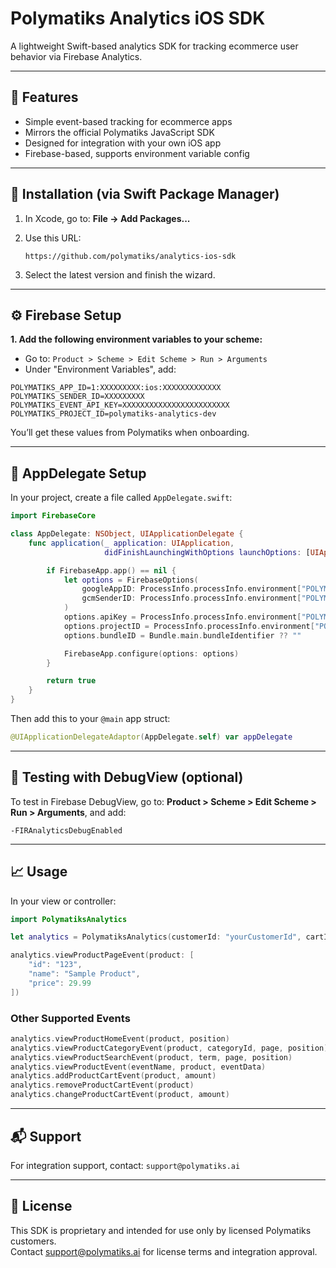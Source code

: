 # Polymatiks Analytics iOS SDK

A lightweight Swift-based analytics SDK for tracking ecommerce user behavior via Firebase Analytics.

---

## 🚀 Features

- Simple event-based tracking for ecommerce apps
- Mirrors the official Polymatiks JavaScript SDK
- Designed for integration with your own iOS app
- Firebase-based, supports environment variable config

---

## 🧩 Installation (via Swift Package Manager)

1. In Xcode, go to:
   **File → Add Packages...**

2. Use this URL:

   ```
   https://github.com/polymatiks/analytics-ios-sdk
   ```

3. Select the latest version and finish the wizard.

---

## ⚙️ Firebase Setup

**1. Add the following environment variables to your scheme:**

- Go to: `Product > Scheme > Edit Scheme > Run > Arguments`
- Under "Environment Variables", add:

```env
POLYMATIKS_APP_ID=1:XXXXXXXXX:ios:XXXXXXXXXXXXX
POLYMATIKS_SENDER_ID=XXXXXXXXX
POLYMATIKS_EVENT_API_KEY=XXXXXXXXXXXXXXXXXXXXXXXX
POLYMATIKS_PROJECT_ID=polymatiks-analytics-dev
```

You’ll get these values from Polymatiks when onboarding.

---

## 🧱 AppDelegate Setup

In your project, create a file called `AppDelegate.swift`:

```swift
import FirebaseCore

class AppDelegate: NSObject, UIApplicationDelegate {
    func application(_ application: UIApplication,
                     didFinishLaunchingWithOptions launchOptions: [UIApplication.LaunchOptionsKey: Any]? = nil) -> Bool {

        if FirebaseApp.app() == nil {
            let options = FirebaseOptions(
                googleAppID: ProcessInfo.processInfo.environment["POLYMATIKS_APP_ID"] ?? "",
                gcmSenderID: ProcessInfo.processInfo.environment["POLYMATIKS_SENDER_ID"] ?? ""
            )
            options.apiKey = ProcessInfo.processInfo.environment["POLYMATIKS_EVENT_API_KEY"] ?? ""
            options.projectID = ProcessInfo.processInfo.environment["POLYMATIKS_PROJECT_ID"] ?? ""
            options.bundleID = Bundle.main.bundleIdentifier ?? ""

            FirebaseApp.configure(options: options)
        }

        return true
    }
}
```

Then add this to your `@main` app struct:

```swift
@UIApplicationDelegateAdaptor(AppDelegate.self) var appDelegate
```

---

## 🧪 Testing with DebugView (optional)

To test in Firebase DebugView, go to:
**Product > Scheme > Edit Scheme > Run > Arguments**, and add:

```
-FIRAnalyticsDebugEnabled
```

---

## 📈 Usage

In your view or controller:

```swift
import PolymatiksAnalytics

let analytics = PolymatiksAnalytics(customerId: "yourCustomerId", cartId: "yourCartId")

analytics.viewProductPageEvent(product: [
    "id": "123",
    "name": "Sample Product",
    "price": 29.99
])
```

### Other Supported Events

```swift
analytics.viewProductHomeEvent(product, position)
analytics.viewProductCategoryEvent(product, categoryId, page, position)
analytics.viewProductSearchEvent(product, term, page, position)
analytics.viewProductEvent(eventName, product, eventData)
analytics.addProductCartEvent(product, amount)
analytics.removeProductCartEvent(product)
analytics.changeProductCartEvent(product, amount)
```

---

## 📬 Support

For integration support, contact: `support@polymatiks.ai`

---

## 🧾 License

This SDK is proprietary and intended for use only by licensed Polymatiks customers.  
Contact support@polymatiks.ai for license terms and integration approval.